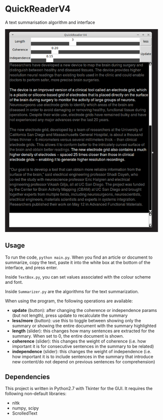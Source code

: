 # QuickReaderV4
A text summarisation algorithm and interface

![screenshot](https://github.com/tannerbohn/QuickReaderV4/blob/master/screenshot.png)


## Usage
To run the code, `python main.py`. When you find an article or document to summarize, copy the text, paste it into the white box at the bottom of the interface, and press enter.

Inside `TextBox.py`, you can set values associated with the colour scheme and font.

Inside `Summarizer.py` are the algorithms for the text summarization.

When using the program, the following operations are available:
* **update** (button): after changing the coherence or independence params (but not length), press update to recalculate the summary
* **less/more** (button): use this to toggle between showing only the summary or showing the entire document with the summary highlighted
* **length** (slider): this changes how many sentences are extracted for the summary. When set to 0, the entire document is shown.
* **coherence** (slider): this changes the weight of coherence (i.e. how important it is for consecutive sentences in the summary to be related)
* **independence** (slider): this changes the weight of independence (i.e. how important it is to include sentences in the summary that introduce new content/do not depend on previous sentences for comprehension)

## Dependencies
This project is written in Python2.7 with Tkinter for the GUI. It requires the following non-default libraries:
* nltk
* numpy, scipy
* ScrolledText
